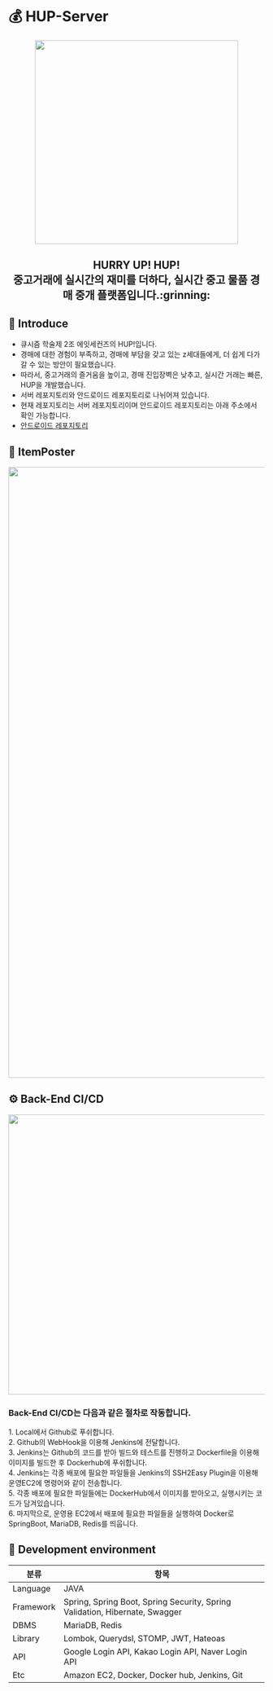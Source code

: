 # 💰 HUP-Server

<p align="center"><img src="https://user-images.githubusercontent.com/61726631/149874766-fcb10202-e727-4841-bfa4-2ebddc515b8d.jpg" width="400" height="400"/><p>
<div align="center"><h2>HURRY UP! HUP! </br> 중고거래에 실시간의 재미를 더하다, 실시간 중고 물품 경매 중개 플랫폼입니다.:grinning:</h2></div>
  
## :raising_hand: Introduce

- 큐시즘 학술제 2조 에잇세컨즈의 HUP!입니다.
- 경매에 대한 경험이 부족하고, 경매에 부담을 갖고 있는 z세대들에게, 더 쉽게 다가갈 수 있는 방안이 필요했습니다. 
- 따라서, 중고거래의 즐거움을 높이고, 경매 진입장벽은 낮추고, 실시간 거래는 빠른, HUP을 개발했습니다.
- 서버 레포지토리와 안드로이드 레포지토리로 나뉘어져 있습니다.
- 현재 레포지토리는 서버 레포지토리이며 안드로이드 레포지토리는 아래 주소에서 확인 가능합니다.
- [안드로이드 레포지토리](https://github.com/Kusitms-8Seconds/HUP-App)

## :mag_right: ItemPoster

 <p align="center"><img src="https://user-images.githubusercontent.com/61726631/149875042-4a0d2719-c8c3-48b9-905d-693234d99310.png" width="800" height="1200"/><p>

## ⚙️ Back-End CI/CD
  
 <p align="center"><img src="https://user-images.githubusercontent.com/61726631/151904433-ed469fb2-f696-4f4f-b6b2-fcad6ce88268.jpg" width="1000" height="550"/><p>

 <h3>Back-End CI/CD는 다음과 같은 절차로 작동합니다.</br></h3>
 1. Local에서 Github로 푸쉬합니다.</br>
 2. Github의 WebHook을 이용해 Jenkins에 전달합니다.</br>
 3. Jenkins는 Github의 코드를 받아 빌드와 테스트를 진행하고 Dockerfile을 이용해 이미지를 빌드한 후 Dockerhub에 푸쉬합니다.</br>
 4. Jenkins는 각종 배포에 필요한 파일들을 Jenkins의 SSH2Easy Plugin을 이용해 운영EC2에 명령어와 같이 전송합니다.</br>
 5. 각종 배포에 필요한 파일들에는 DockerHub에서 이미지를 받아오고, 실행시키는 코드가 담겨있습니다.</br>
 6. 마지막으로, 운영용 EC2에서 배포에 필요한 파일들을 실행하여 Docker로 SpringBoot, MariaDB, Redis를 띄웁니다.</br>

## :electric_plug: Development environment

분류 | 항목 
----- | ----- 
Language | JAVA
Framework | Spring, Spring Boot, Spring Security, Spring Validation, Hibernate, Swagger
DBMS | MariaDB, Redis
Library | Lombok, Querydsl, STOMP, JWT, Hateoas 
API | Google Login API, Kakao Login API, Naver Login API
Etc | Amazon EC2, Docker, Docker hub, Jenkins, Git

